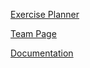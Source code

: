 [Exercise Planner](https://cse110-fa22-group30.github.io/cse110-fa22-group30/)

[Team Page](https://github.com/CSE-112-Team-4/cse112-team4-ExercisePlannerFork/blob/main/admin/team.md)

[Documentation](https://github.com/CSE-112-Team-4/cse112-team4-ExercisePlannerFork/tree/main/admin)
